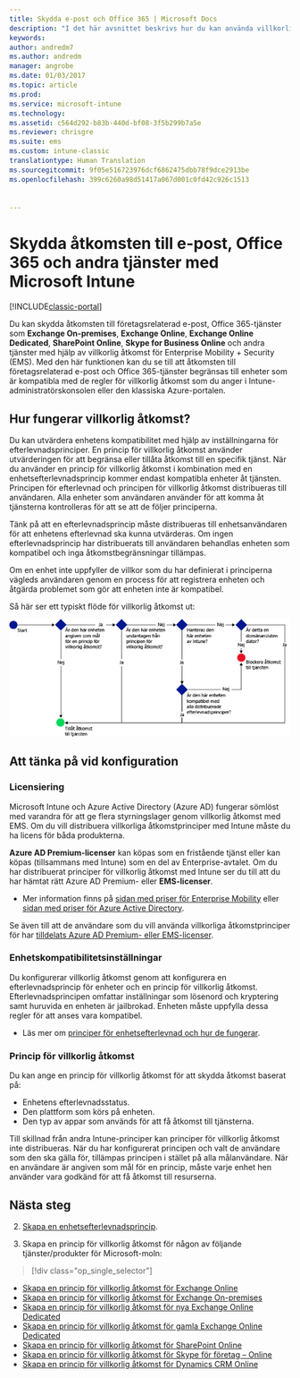 ```yaml
---
title: Skydda e-post och Office 365 | Microsoft Docs
description: "I det här avsnittet beskrivs hur du kan använda villkorlig åtkomst för att endast tillåta att kompatibla enheter får åtkomst till e-post och företagsdata i SharePoint Online och andra tjänster."
keywords: 
author: andredm7
ms.author: andredm
manager: angrobe
ms.date: 01/03/2017
ms.topic: article
ms.prod: 
ms.service: microsoft-intune
ms.technology: 
ms.assetid: c564d292-b83b-440d-bf08-3f5b299b7a5e
ms.reviewer: chrisgre
ms.suite: ems
ms.custom: intune-classic
translationtype: Human Translation
ms.sourcegitcommit: 9f05e516723976dcf6862475dbb78f9dce2913be
ms.openlocfilehash: 399c6260a98d51417a067d001c0fd42c926c1513


---
```


# <a name="protect-access-to-email-office-365-and-other-services-with-microsoft-intune"></a>Skydda åtkomsten till e-post, Office 365 och andra tjänster med Microsoft Intune

[!INCLUDE[classic-portal](../includes/classic-portal.md)]

Du kan skydda åtkomsten till företagsrelaterad e-post, Office 365-tjänster som **Exchange On-premises**, **Exchange Online**, **Exchange Online Dedicated**, **SharePoint Online**, **Skype for Business Online** och andra tjänster med hjälp av villkorlig åtkomst för Enterprise Mobility + Security (EMS). Med den här funktionen kan du se till att åtkomsten till företagsrelaterad e-post och Office 365-tjänster begränsas till enheter som är kompatibla med de regler för villkorlig åtkomst som du anger i Intune-administratörskonsolen eller den klassiska Azure-portalen.
## <a name="how-does-conditional-access-work"></a>Hur fungerar villkorlig åtkomst?
Du kan utvärdera enhetens kompatibilitet med hjälp av inställningarna för efterlevnadsprinciper. En princip för villkorlig åtkomst använder utvärderingen för att begränsa eller tillåta åtkomst till en specifik tjänst. När du använder en princip för villkorlig åtkomst i kombination med en enhetsefterlevnadsprincip kommer endast kompatibla enheter åt tjänsten. Principen för efterlevnad och principen för villkorlig åtkomst distribueras till användaren. Alla enheter som användaren använder för att komma åt tjänsterna kontrolleras för att se att de följer principerna.

Tänk på att en efterlevnadsprincip måste distribueras till enhetsanvändaren för att enhetens efterlevnad ska kunna utvärderas.
Om ingen efterlevnadsprincip har distribuerats till användaren behandlas enheten som kompatibel och inga åtkomstbegränsningar tillämpas.

Om en enhet inte uppfyller de villkor som du har definierat i principerna vägleds användaren genom en process för att registrera enheten och åtgärda problemet som gör att enheten inte är kompatibel.

Så här ser ett typiskt flöde för villkorlig åtkomst ut:

![Ett diagram som visar de beslutspunkter som används för att avgöra om en enhet ska beviljas åtkomst till en tjänst eller om den ska blockeras](../media/ConditionalAccess4.png)

## <a name="setup-considerations"></a>Att tänka på vid konfiguration

### <a name="licensing"></a>Licensiering

Microsoft Intune och Azure Active Directory (Azure AD) fungerar sömlöst med varandra för att ge flera styrningslager genom villkorlig åtkomst med EMS. Om du vill distribuera villkorliga åtkomstprinciper med Intune måste du ha licens för båda produkterna.

**Azure AD Premium-licenser** kan köpas som en fristående tjänst eller kan köpas (tillsammans med Intune) som en del av Enterprise-avtalet. Om du har distribuerat principer för villkorlig åtkomst med Intune ser du till att du har hämtat rätt Azure AD Premium- eller **EMS-licenser**.

- Mer information finns på [sidan med priser för Enterprise Mobility](https://www.microsoft.com/en-us/cloud-platform/enterprise-mobility-pricing) eller [sidan med priser för Azure Active Directory](https://azure.microsoft.com/en-us/pricing/details/active-directory/).

Se även till att de användare som du vill använda villkorliga åtkomstprinciper för har [tilldelats Azure AD Premium- eller EMS-licenser](/Intune/get-started/start-with-a-paid-subscription-to-microsoft-intune-step-4.md).

### <a name="device-compliance-settings"></a>Enhetskompatibilitetsinställningar

Du konfigurerar villkorlig åtkomst genom att konfigurera en efterlevnadsprincip för enheter och en princip för villkorlig åtkomst. Efterlevnadsprincipen omfattar inställningar som lösenord och kryptering samt huruvida en enheten är jailbrokad. Enheten måste uppfylla dessa regler för att anses vara kompatibel.

- Läs mer om [principer för enhetsefterlevnad och hur de fungerar](introduction-to-device-compliance-policies-in-microsoft-intune.md).

### <a name="conditional-access-policy"></a>Princip för villkorlig åtkomst

Du kan ange en princip för villkorlig åtkomst för att skydda åtkomst baserat på:
- Enhetens efterlevnadsstatus.
- Den plattform som körs på enheten.
- Den typ av appar som används för att få åtkomst till tjänsterna.

Till skillnad från andra Intune-principer kan principer för villkorlig åtkomst inte distribueras. När du har konfigurerat principen och valt de användare som den ska gälla för, tillämpas principen i stället på alla målanvändare. När en användare är angiven som mål för en princip, måste varje enhet hen använder vara godkänd för att få åtkomst till resurserna.


## <a name="next-steps"></a>Nästa steg


2. [Skapa en enhetsefterlevnadsprincip](create-a-device-compliance-policy-in-microsoft-intune.md).

2.  Skapa en princip för villkorlig åtkomst för någon av följande tjänster/produkter för Microsoft-moln:
> [!div class="op_single_selector"]
  - [Skapa en princip för villkorlig åtkomst för Exchange Online](restrict-access-to-exchange-online-with-microsoft-intune.md)
  - [Skapa en princip för villkorlig åtkomst för Exchange On-premises](restrict-access-to-exchange-onpremises-with-microsoft-intune.md)
  - [Skapa en princip för villkorlig åtkomst för nya Exchange Online Dedicated](restrict-access-to-exchange-online-with-microsoft-intune.md)
  - [Skapa en princip för villkorlig åtkomst för gamla Exchange Online Dedicated](restrict-access-to-exchange-onpremises-with-microsoft-intune.md)
  - [Skapa en princip för villkorlig åtkomst för SharePoint Online](restrict-access-to-sharepoint-online-with-microsoft-intune.md)
  - [Skapa en princip för villkorlig åtkomst för Skype för företag – Online](restrict-access-to-skype-for-business-online-with-microsoft-intune.md)
  - [Skapa en princip för villkorlig åtkomst för Dynamics CRM Online](restrict-access-to-dynamics-crm-online-with-microsoft-intune.md)



<!--HONumber=Feb17_HO1-->


